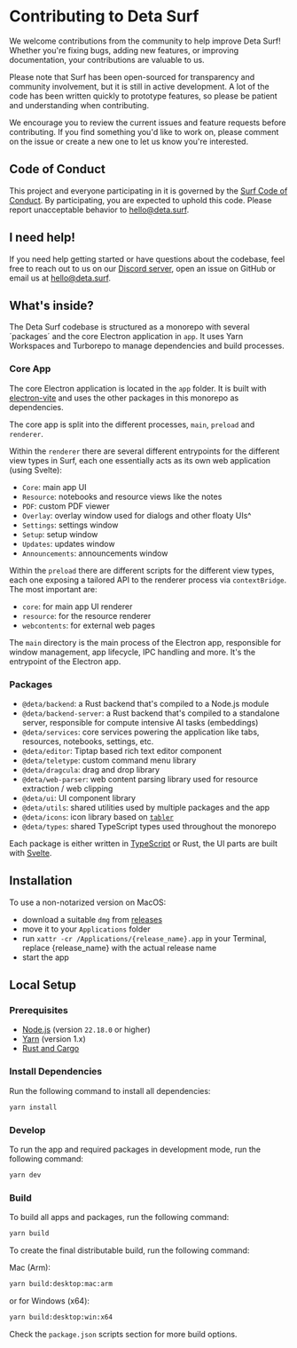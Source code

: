 # Contributing to Deta Surf

We welcome contributions from the community to help improve Deta Surf! Whether you're fixing bugs, adding new features, or improving documentation, your contributions are valuable to us.

Please note that Surf has been open-sourced for transparency and community involvement, but it is still in active development. A lot of the code has been written quickly to prototype features, so please be patient and understanding when contributing.

We encourage you to review the current issues and feature requests before contributing. If you find something you'd like to work on, please comment on the issue or create a new one to let us know you're interested.

## Code of Conduct

This project and everyone participating in it is governed by the [Surf Code of Conduct](CODE_OF_CONDUCT.md). By participating, you are expected to uphold this code. Please report unacceptable behavior to [hello@deta.surf](mailto:hello@deta.surf).

## I need help!

If you need help getting started or have questions about the codebase, feel free to reach out to us on our [Discord server](http://deta.surf/discord), open an issue on GitHub or email us at [hello@deta.surf](mailto:hello@deta.surf).

## What's inside?

The Deta Surf codebase is structured as a monorepo with several ´packages´ and the core Electron application in `app`. It uses Yarn Workspaces and Turborepo to manage dependencies and build processes.

### Core App

The core Electron application is located in the `app` folder. It is built with [electron-vite](https://electron-vite.org) and uses the other packages in this monorepo as dependencies.

The core app is split into the different processes, `main`, `preload` and `renderer`.

Within the `renderer` there are several different entrypoints for the different view types in Surf, each one essentially acts as its own web application (using Svelte):

- `Core`: main app UI
- `Resource`: notebooks and resource views like the notes
- `PDF`: custom PDF viewer
- `Overlay`: overlay window used for dialogs and other floaty UIs^
- `Settings`: settings window
- `Setup`: setup window
- `Updates`: updates window
- `Announcements`: announcements window

Within the `preload` there are different scripts for the different view types, each one exposing a tailored API to the renderer process via `contextBridge`. The most important are:

- `core`: for main app UI renderer
- `resource`: for the resource renderer
- `webcontents`: for external web pages

The `main` directory is the main process of the Electron app, responsible for window management, app lifecycle, IPC handling and more. It's the entrypoint of the Electron app.

### Packages

- `@deta/backend`: a Rust backend that's compiled to a Node.js module
- `@deta/backend-server`: a Rust backend that's compiled to a standalone server, responsible for compute intensive AI tasks (embeddings)
- `@deta/services`: core services powering the application like tabs, resources, notebooks, settings, etc.
- `@deta/editor`: Tiptap based rich text editor component
- `@deta/teletype`: custom command menu library
- `@deta/dragcula`: drag and drop library
- `@deta/web-parser`: web content parsing library used for resource extraction / web clipping
- `@deta/ui`: UI component library
- `@deta/utils`: shared utilities used by multiple packages and the app
- `@deta/icons`: icon library based on [`tabler`](https://tabler.io/icons)
- `@deta/types`: shared TypeScript types used throughout the monorepo

Each package is either written in [TypeScript](https://www.typescriptlang.org/) or Rust, the UI parts are built with [Svelte](https://svelte.dev/).

## Installation

To use a non-notarized version on MacOS:

- download a suitable `dmg` from [releases](https://github.com/deta/horizon/releases)
- move it to your `Applications` folder
- run `xattr -cr /Applications/{release_name}.app` in your Terminal, replace {release_name} with the actual release name
- start the app

## Local Setup

### Prerequisites

- [Node.js](https://nodejs.org/) (version `22.18.0` or higher)
- [Yarn](https://yarnpkg.com/) (version 1.x)
- [Rust and Cargo](https://www.rust-lang.org/tools/install)

### Install Dependencies

Run the following command to install all dependencies:

```sh
yarn install
```

### Develop

To run the app and required packages in development mode, run the following command:

```sh
yarn dev
```

### Build

To build all apps and packages, run the following command:

```sh
yarn build
```

To create the final distributable build, run the following command:

Mac (Arm):

```sh
yarn build:desktop:mac:arm
```

or for Windows (x64):

```sh
yarn build:desktop:win:x64
```

Check the `package.json` scripts section for more build options.
